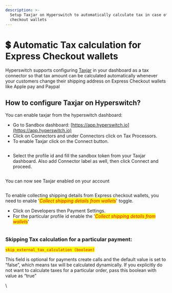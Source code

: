 ```yaml
---
description: >-
  Setup Taxjar on Hyperswitch to automatically calculate tax in case of Express
  checkout wallets
---
```


# 💲 Automatic Tax calculation for Express Checkout wallets

Hyperswitch supports configuring [Taxjar](https://www.taxjar.com/) in your dashboard as a tax connector so that tax amount can be calculated automatically whenever your customers change their shipping address on Express Checkout wallets like Apple pay and Paypal

## How to configure Taxjar on Hyperswitch?

You can enable taxjar from the hyperswitch dashboard:

* Go to Sandbox dashboard: [https://app.hyperswitch.io](https://app.hyperswitch.io)
* Click on Connectors and under Connectors click on Tax Processors.
* To enable Taxjar click on the Connect button.

<figure><img src="https://lh7-rt.googleusercontent.com/docsz/AD_4nXfw_4V1zufm4H1g4NIRI_PLzz7GsYvDLcLjjqhC_ZvyOPa3fr0RavKs9dPCORPHDh-yDxtiLZ6oPt5aZgFUfb1Eo9uT7RYyuuIvt1KBT4_upYYcG0z6RZuK9WB4hzPKa2NEV9riSN4xpZC70AyiO8tAGMS8?key=60G18knFKBKAyEyzRsD8JA" alt=""><figcaption></figcaption></figure>

* Select the profile id and fill the sandbox token from your Taxjar dashboard. Also add Connector label as well, then click Connect and proceed.

<figure><img src="https://lh7-rt.googleusercontent.com/docsz/AD_4nXfSQL9j8A1VSqoj0J4Lmh3Adws7Zjr_2wrqOygaIeUkCTl8mXTFzs47hhB63GtEYJIqs0Guk-QsCTzctd6zC_dKRO2TPleduk0blC9OS1oLqgESLmxfwhKOU9guxvG1zlJYlGYQUDpCHnu_2k-AMDryR8Q?key=60G18knFKBKAyEyzRsD8JA" alt=""><figcaption></figcaption></figure>

You can now see Taxjar enabled on your account

<figure><img src="https://lh7-rt.googleusercontent.com/docsz/AD_4nXecyIrQta6I2HnYLBvOAWlEuuRhjURWL70TgNAN45Ctb83XldY1ylNBpPIrY9Bl66z4-z1bUpJ14ySxwx14SKYwyH92kioaercqUK6On8OR4s-uZESL7NkykM-E1eDtXcSnKiC3kYhSG_Igr-BxtUV9wPp3?key=60G18knFKBKAyEyzRsD8JA" alt=""><figcaption></figcaption></figure>

To enable collecting shipping details from Express checkout wallets, you need to enable '_<mark style="color:red;">Collect shipping details from wallets</mark>_' toggle.

* Click on Developers then Payment Settings.
* For the particular profile id enable the  '_<mark style="color:red;">Collect shipping details from wallets</mark>_'&#x20;

<figure><img src="https://lh7-rt.googleusercontent.com/docsz/AD_4nXfcuPydxmKYpa-4hHwg9X6-SgJNg_2kz-MIiqHjvt8G-qKL-rk7nr1wLE8qP0vmO10xRXaDf3oNvzSR1g9tXXatXHraPB094wUDONI62yAn5sumturz9f6XWduNqScDndCa-ofR-BYtVJpQSjU2O-5Jvh0h?key=60G18knFKBKAyEyzRsD8JA" alt=""><figcaption></figcaption></figure>

### Skipping Tax calculation for a particular payment:

<mark style="color:red;">`skip_external_tax_calculation (boolean)`</mark>

This field is optional for payments create calls and the default value is set to “false”, which means tax will be calculated dynamically. If you explicitly do not want to calculate taxes for a particular order, pass this boolean with value as “true”

\
